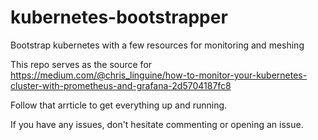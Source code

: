 # kubernetes-bootstrapper
Bootstrap kubernetes with a few resources for monitoring and meshing

This repo serves as the source for https://medium.com/@chris_linguine/how-to-monitor-your-kubernetes-cluster-with-prometheus-and-grafana-2d5704187fc8

Follow that arrticle to get everything up and running. 

If you have any issues, don't hesitate commenting or opening an issue.
